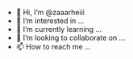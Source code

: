 - 👋 Hi, I’m @zaaarheiii
- 👀 I’m interested in ...
- 🌱 I’m currently learning ...
- 💞️ I’m looking to collaborate on ...
- 📫 How to reach me ...

<!---
zaaarheiii/zaaarheiii is a ✨ special ✨ repository because its `README.md` (this file) appears on your GitHub profile.
You can click the Preview link to take a look at your changes.
--->
